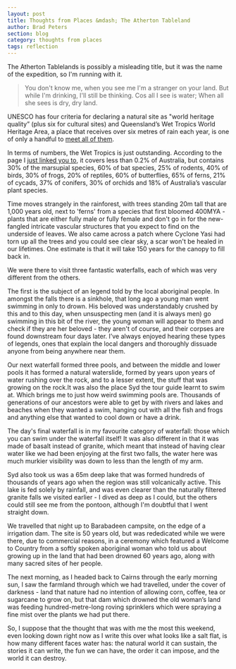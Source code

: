 ```yaml
---
layout: post
title: Thoughts from Places &mdash; The Atherton Tableland
author: Brad Peters
section: blog
category: thoughts from places
tags: reflection
---
```


The Atherton Tablelands is possibly a misleading title, but it was the name of the expedition, so I'm running with it.

>You don't know me,
>when you see me
>I'm a stranger on your land.
>But while I'm drinking,
>I'll still be thinking.
>Cos all I see is water;
>When all she sees is dry, dry land.</i>

UNESCO has four criteria for declaring a natural site as "world heritage quality” (plus six for cultural sites) and Queensland’s Wet Tropics World Heritage Area, a place that receives over six metres of rain each year, is one of only a handful to <a href="http://whc.unesco.org/en/list/486" target="_blank">meet all of them</a>.

In terms of numbers, the Wet Tropics is just outstanding. According to the page I <a href="http://whc.unesco.org/en/list/486" target="_blank">just linked you to</a>, it covers less than 0.2% of Australia, but contains 30% of the marsupial species, 60% of bat species, 25% of rodents, 40% of birds, 30% of frogs, 20% of reptiles, 60% of butterflies, 65% of ferns, 21% of cycads, 37% of conifers, 30% of orchids and 18% of Australia’s vascular plant species.

Time moves strangely in the rainforest, with trees standing 20m tall that are 1,000 years old, next to 'ferns' from a species that first bloomed 400MYA - plants that are either fully male or fully female and don't go in for the new-fangled intricate vascular structures that you expect to find on the underside of leaves. We also came across a patch where Cyclone Yasi had torn up all the trees and you could see clear sky, a scar won't be healed in our lifetimes. One estimate is that it will take 150 years for the canopy to fill back in.

We were there to visit three fantastic waterfalls, each of which was very different from the others.

The first is the subject of an legend told by the local aboriginal people. In amongst the falls there is a sinkhole, that long ago a young man went swimming in only to drown. His beloved was understandably crushed by this and to this day, when unsuspecting men (and it is always men) go swimming in this bit of the river, the young woman will appear to them and check if they are her beloved - they aren't of course, and their corpses are found downstream four days later. I’ve always enjoyed hearing these types of legends, ones that explain the local dangers and thoroughly dissuade anyone from being anywhere near them.

Our next waterfall formed three pools, and between the middle and lower pools it has formed a natural waterslide, formed by years upon years of water rushing over the rock, and to a lesser extent, the stuff that was growing on the rock.It was also the place Syd the tour guide learnt to swim at. Which brings me to just how weird swimming pools are. Thousands of generations of our ancestors were able to get by with rivers and lakes and beaches when they wanted a swim, hanging out with all the fish and frogs and anything else that wanted to cool down or have a drink.

The day's final waterfall is in my favourite category of waterfall: those which you can swim under the waterfall itself! It was also different in that it was made of basalt instead of granite, which meant that instead of having clear water like we had been enjoying at the first two falls, the water here was much murkier visibility was down to less than the length of my arm.

Syd also took us was a 65m deep lake that was formed hundreds of thousands of years ago when the region was still volcanically active. This lake is fed solely by rainfall, and was even clearer than the naturally filtered granite falls we visited earlier - I dived as deep as I could, but the others could still see me from the pontoon, although I'm doubtful that I went straight down.

We travelled that night up to Barabadeen campsite, on the edge of a irrigation dam. The site is 50 years old, but was rededicated while we were there, due to commercial reasons, in a ceremony which featured a Welcome to Country from a softly spoken aboriginal woman who told us about growing up in the land that had been drowned 60 years ago, along with many sacred sites of her people.

The next morning, as I headed back to Cairns through the early morning sun, I saw the farmland through which we had travelled, under the cover of darkness - land that nature had no intention of allowing corn, coffee, tea or sugarcane to grow on, but that dam which drowned the old woman’s land was feeding hundred-metre-long roving sprinklers which were spraying a fine mist over the plants we had put there.

So, I suppose that the thought that was with me the most this weekend, even looking down right now as I write this over what looks like a salt flat, is how many different faces water has: the natural world it can sustain, the stories it can write, the fun we can have, the order it can impose, and the world it can destroy.
